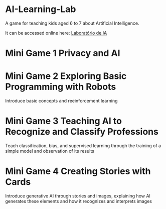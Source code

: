 # AI-Learning-Lab
A game for teaching kids aged 6 to 7 about Artificial Intelligence.

It can be accessed online here: [Laboratório de IA](https://carolinabaptist.github.io/AI-Learning-Lab)

# Mini Game 1 Privacy and AI

# Mini Game 2 Exploring Basic Programming with Robots

Introduce basic concepts and reeinforcement learning 

# Mini Game 3 Teaching AI to Recognize and Classify Professions

Teach classification, bias, and supervised learning through the training of a simple model and observation of its results

# Mini Game 4 Creating Stories with Cards

Introduce generative AI through stories and images, explaining how AI generates these elements and how it recognizes and interprets images

